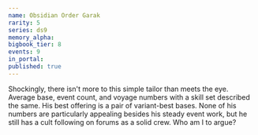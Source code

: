 ```yaml
---
name: Obsidian Order Garak
rarity: 5
series: ds9
memory_alpha:
bigbook_tier: 8
events: 9
in_portal:
published: true
---
```


Shockingly, there isn't more to this simple tailor than meets the eye. Average base, event count, and voyage numbers with a skill set described the same. His best offering is a pair of variant-best bases. None of his numbers are particularly appealing besides his steady event work, but he still has a cult following on forums as a solid crew. Who am I to argue?
